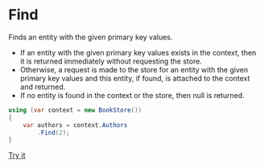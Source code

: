 # Find

Finds an entity with the given primary key values. 

 - If an entity with the given primary key values exists in the context, then it is returned immediately without requesting the store. 
 - Otherwise, a request is made to the store for an entity with the given primary key values and this entity, if found, is attached to the context and returned. 
 - If no entity is found in the context or the store, then null is returned.

```csharp
using (var context = new BookStore())
{
    var authors = context.Authors
        .Find(2);
}
```

[Try it](https://dotnetfiddle.net/U3oGAV)


